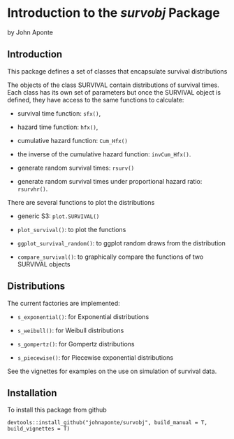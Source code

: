# Introduction to the *survobj* Package

by John Aponte

## Introduction

This package defines a set of classes that encapsulate survival distributions

The objects of the class SURVIVAL contain distributions of survival times. Each class has its own set of parameters but once the SURVIVAL object is defined, they have access to the same functions to calculate:

-   survival time function: `sfx()`,

-   hazard time function: `hfx()`,

-   cumulative hazard function: `Cum_Hfx()`

-   the inverse of the cumulative hazard function: `invCum_Hfx()`.

-   generate random survival times: `rsurv()`

-   generate random survival times under proportional hazard ratio: `rsurvhr()`.

There are several functions to plot the distributions

-   generic S3: `plot.SURVIVAL()`

-   `plot_survival()`: to plot the functions

-   `ggplot_survival_random()`: to ggplot random draws from the distribution

-   `compare_survival()`: to graphically compare the functions of two SURVIVAL objects

## Distributions

The current factories are implemented:

-   `s_exponential()`: for Exponential distributions

-   `s_weibull()`: for Weibull distributions

-   `s_gompertz()`: for Gompertz distributions

-   `s_piecewise()`: for Piecewise exponential distributions

See the vignettes for examples on the use on simulation of survival data.

## Installation

To install this package from github

`devtools::install_github("johnaponte/survobj", build_manual = T, build_vignettes = T)`
